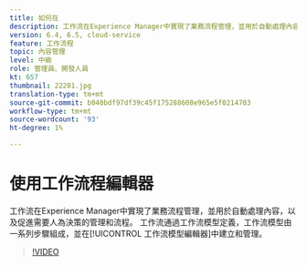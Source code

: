 ```yaml
---
title: 如何在
description: 工作流在Experience Manager中實現了業務流程管理，並用於自動處理內容，以及促進需要人為決策的管理和流程。
version: 6.4, 6.5, cloud-service
feature: 工作流程
topic: 內容管理
level: 中級
role: 管理員、開發人員
kt: 657
thumbnail: 22201.jpg
translation-type: tm+mt
source-git-commit: b040bdf97df39c45f175288608e965e5f0214703
workflow-type: tm+mt
source-wordcount: '93'
ht-degree: 1%

---
```



# 使用工作流程編輯器

工作流在Experience Manager中實現了業務流程管理，並用於自動處理內容，以及促進需要人為決策的管理和流程。 工作流通過工作流模型定義，工作流模型由一系列步驟組成，並在[!UICONTROL 工作流模型編輯器]中建立和管理。

>[!VIDEO](https://video.tv.adobe.com/v/22201/?quality=12&learn=on)
